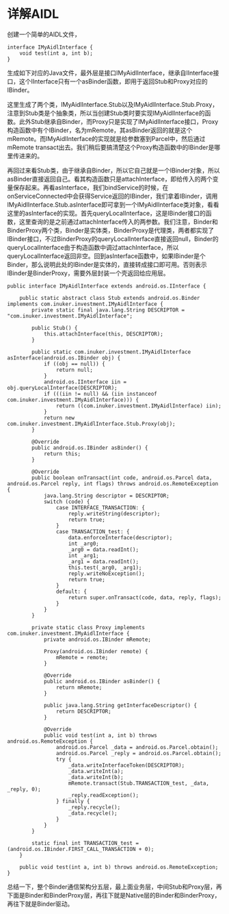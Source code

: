 # 详解AIDL

创建一个简单的AIDL文件，

```
interface IMyAidlInterface {
    void test(int a, int b);
}
```

生成如下对应的Java文件，最外层是接口IMyAidlInterface，继承自IInterface接口，这个IInterface只有一个asBinder函数，即用于返回Stub和Proxy对应的IBinder。

这里生成了两个类，IMyAidlInterface.Stub以及IMyAidlInterface.Stub.Proxy，注意到Stub类是个抽象类，所以当创建Stub类时要实现IMyAidlInterface的函数。此外Stub继承自Binder，而Proxy只是实现了IMyAidlInterface接口，Proxy构造函数中有个IBinder，名为mRemote，其asBinder返回的就是这个mRemote。而IMyAidlInterface的实现就是给参数塞到Parcel中，然后通过mRemote transact出去。我们稍后要搞清楚这个Proxy构造函数中的IBinder是哪里传进来的。

再回过来看Stub类，由于继承自Binder，所以它自己就是一个IBinder对象，所以asBinder直接返回自己。看其构造函数只是attachInterface，即给传入的两个变量保存起来。再看asInterface，我们bindService的时候，在onServiceConnected中会获得Service返回的IBinder，我们拿着IBinder，调用IMyAidlInterface.Stub.asInterface即可拿到一个IMyAidlInterface类对象，看看这里的asInterface的实现。首先queryLocalInterface，这是IBinder接口的函数，这里查询的是之前通过attachInterface传入的两参数。我们注意，Binder和BinderProxy两个类，Binder是实体类，BinderProxy是代理类，两者都实现了IBinder接口，不过BinderProxy的queryLocalInterface直接返回null，Binder的queryLocalInterface由于构造函数中调过attachInterface，所以queryLocalInterface返回非空。回到asInterface函数中，如果IBinder是个Binder，那么说明此处的IBinder是实体的，直接转成接口即可用。否则表示IBinder是BinderProxy，需要外层封装一个壳返回给应用层。

```
public interface IMyAidlInterface extends android.os.IInterface {

    public static abstract class Stub extends android.os.Binder implements com.inuker.investment.IMyAidlInterface {
        private static final java.lang.String DESCRIPTOR = "com.inuker.investment.IMyAidlInterface";

        public Stub() {
            this.attachInterface(this, DESCRIPTOR);
        }

        public static com.inuker.investment.IMyAidlInterface asInterface(android.os.IBinder obj) {
            if ((obj == null)) {
                return null;
            }
            android.os.IInterface iin = obj.queryLocalInterface(DESCRIPTOR);
            if (((iin != null) && (iin instanceof com.inuker.investment.IMyAidlInterface))) {
                return ((com.inuker.investment.IMyAidlInterface) iin);
            }
            return new com.inuker.investment.IMyAidlInterface.Stub.Proxy(obj);
        }

        @Override
        public android.os.IBinder asBinder() {
            return this;
        }

        @Override
        public boolean onTransact(int code, android.os.Parcel data, android.os.Parcel reply, int flags) throws android.os.RemoteException {
            java.lang.String descriptor = DESCRIPTOR;
            switch (code) {
                case INTERFACE_TRANSACTION: {
                    reply.writeString(descriptor);
                    return true;
                }
                case TRANSACTION_test: {
                    data.enforceInterface(descriptor);
                    int _arg0;
                    _arg0 = data.readInt();
                    int _arg1;
                    _arg1 = data.readInt();
                    this.test(_arg0, _arg1);
                    reply.writeNoException();
                    return true;
                }
                default: {
                    return super.onTransact(code, data, reply, flags);
                }
            }
        }

        private static class Proxy implements com.inuker.investment.IMyAidlInterface {
            private android.os.IBinder mRemote;

            Proxy(android.os.IBinder remote) {
                mRemote = remote;
            }

            @Override
            public android.os.IBinder asBinder() {
                return mRemote;
            }

            public java.lang.String getInterfaceDescriptor() {
                return DESCRIPTOR;
            }

            @Override
            public void test(int a, int b) throws android.os.RemoteException {
                android.os.Parcel _data = android.os.Parcel.obtain();
                android.os.Parcel _reply = android.os.Parcel.obtain();
                try {
                    _data.writeInterfaceToken(DESCRIPTOR);
                    _data.writeInt(a);
                    _data.writeInt(b);
                    mRemote.transact(Stub.TRANSACTION_test, _data, _reply, 0);
                    _reply.readException();
                } finally {
                    _reply.recycle();
                    _data.recycle();
                }
            }
        }

        static final int TRANSACTION_test = (android.os.IBinder.FIRST_CALL_TRANSACTION + 0);
    }

    public void test(int a, int b) throws android.os.RemoteException;
}
```

总结一下，整个Binder通信架构分五层，最上面业务层，中间Stub和Proxy层，再下面是Binder和BinderProxy层，再往下就是Native层的Binder和BinderProxy，再往下就是Binder驱动。